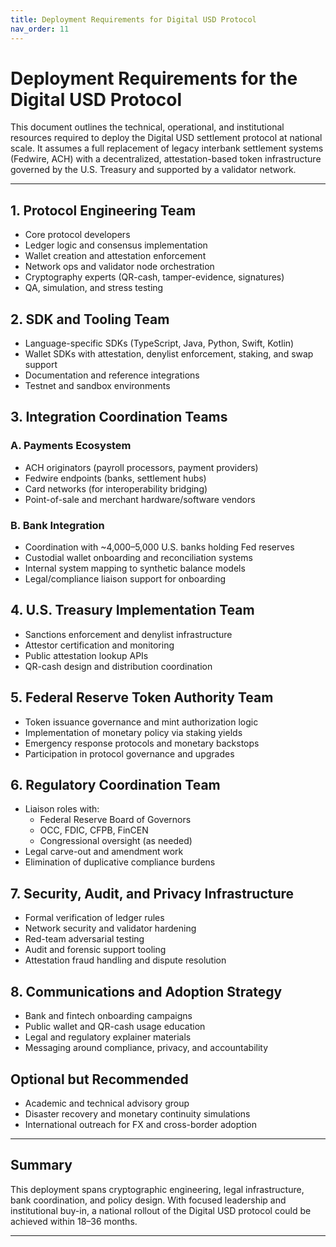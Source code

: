 ```yaml
---
title: Deployment Requirements for Digital USD Protocol
nav_order: 11
---
```


# Deployment Requirements for the Digital USD Protocol

This document outlines the technical, operational, and institutional resources required to deploy the Digital USD settlement protocol at national scale. It assumes a full replacement of legacy interbank settlement systems (Fedwire, ACH) with a decentralized, attestation-based token infrastructure governed by the U.S. Treasury and supported by a validator network.

---

## 1. Protocol Engineering Team
- Core protocol developers
- Ledger logic and consensus implementation
- Wallet creation and attestation enforcement
- Network ops and validator node orchestration
- Cryptography experts (QR-cash, tamper-evidence, signatures)
- QA, simulation, and stress testing

## 2. SDK and Tooling Team
- Language-specific SDKs (TypeScript, Java, Python, Swift, Kotlin)
- Wallet SDKs with attestation, denylist enforcement, staking, and swap support
- Documentation and reference integrations
- Testnet and sandbox environments

## 3. Integration Coordination Teams

### A. Payments Ecosystem
- ACH originators (payroll processors, payment providers)
- Fedwire endpoints (banks, settlement hubs)
- Card networks (for interoperability bridging)
- Point-of-sale and merchant hardware/software vendors

### B. Bank Integration
- Coordination with ~4,000–5,000 U.S. banks holding Fed reserves
- Custodial wallet onboarding and reconciliation systems
- Internal system mapping to synthetic balance models
- Legal/compliance liaison support for onboarding

## 4. U.S. Treasury Implementation Team
- Sanctions enforcement and denylist infrastructure
- Attestor certification and monitoring
- Public attestation lookup APIs
- QR-cash design and distribution coordination

## 5. Federal Reserve Token Authority Team
- Token issuance governance and mint authorization logic
- Implementation of monetary policy via staking yields
- Emergency response protocols and monetary backstops
- Participation in protocol governance and upgrades

## 6. Regulatory Coordination Team
- Liaison roles with:
  - Federal Reserve Board of Governors
  - OCC, FDIC, CFPB, FinCEN
  - Congressional oversight (as needed)
- Legal carve-out and amendment work
- Elimination of duplicative compliance burdens

## 7. Security, Audit, and Privacy Infrastructure
- Formal verification of ledger rules
- Network security and validator hardening
- Red-team adversarial testing
- Audit and forensic support tooling
- Attestation fraud handling and dispute resolution

## 8. Communications and Adoption Strategy
- Bank and fintech onboarding campaigns
- Public wallet and QR-cash usage education
- Legal and regulatory explainer materials
- Messaging around compliance, privacy, and accountability

## Optional but Recommended
- Academic and technical advisory group
- Disaster recovery and monetary continuity simulations
- International outreach for FX and cross-border adoption

---

## Summary
This deployment spans cryptographic engineering, legal infrastructure, bank coordination, and policy design. With focused leadership and institutional buy-in, a national rollout of the Digital USD protocol could be achieved within 18–36 months.

---
